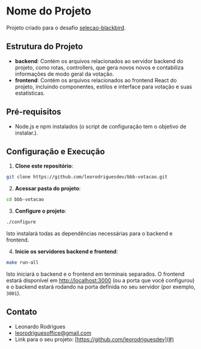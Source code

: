 # Nome do Projeto

Projeto criado para o desafio [selecao-blackbird](https://github.com/selecao-blackbird/leonardo-rodrigues).

## Estrutura do Projeto


- **backend**: Contém os arquivos relacionados ao servidor backend do projeto, como rotas, controllers, que gera novos novos e contabiliza informações de modo geral da votação.
- **frontend**: Contém os arquivos relacionados ao frontend React do projeto, incluindo componentes, estilos e interface para votação e suas estatísticas.

## Pré-requisitos

- Node.js e npm instalados (o script de configuração tem o objetivo de instalar.).

## Configuração e Execução

1. **Clone este repositório**:

```bash
git clone https://github.com/leorodriguesdev/bbb-votacao.git
```

2. **Acessar pasta do projeto**:

```bash
cd bbb-votacao
```

3. **Configure o projeto**:

```bash
./configure
```


Isto instalará todas as dependências necessárias para o backend e frontend.

4. **Inicie os servidores backend e frontend**:

```bash
make run-all
```

Isto iniciará o backend e o frontend em terminais separados. O frontend estará disponível em [http://localhost:3000](http://localhost:3000) (ou a porta que você configurou) e o backend estará rodando na porta definida no seu servidor (por exemplo, `3001`).

## Contato

- Leonardo Rodrigues
- leorodriguesoffice@gmail.com
- Link para o seu projeto: [https://github.com/leorodriguesdev](#)

